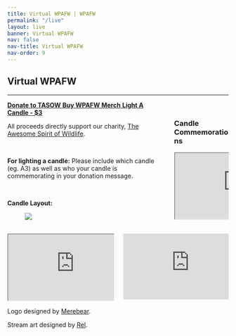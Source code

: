 ```yaml
---
title: Virtual WPAFW | WPAFW
permalink: "/live"
layout: live
banner: Virtual WPAFW
nav: false
nav-title: Virtual WPAFW
nav-order: 9
---
```


<div class="title has-text-centered">

## Virtual WPAFW  

</div>

<!-- if you're looking at this, i used a lot of <br> elements to space out the thing so i wouldn't have to write more sass to space out the elements. -->

<!-- i know that's not a good fix, but it works. -->
<!-- i'm talking to my priest next week to confess my sins. -->
<!-- message me on telegram @chirpbirb if you found this with the words "weed eater". i need more friends. -->

<div class="stream stream__main">
<div id="main-stream"></div>
<script src="https://embed.twitch.tv/embed/v1.js"></script>
<script type="text/javascript">
  new Twitch.Embed("main-stream", {
    width: "100%",
    height: "100%",
    channel: "wpafw",
    layout: "video-with-chat",
    theme: "dark"
  });
</script>
</div>

<hr>

<div class="columns">


<div class="column is-7">
<div class="buttons">
<a class="button is-success button__breather button__spacer" href="https://www.paypal.com/biz/fund?id=XQGPBWU32ZV2Q" target="_blank">
<strong>Donate to TASOW</strong>
<i class="fas fa-paw"></i>
</a>

<a class="button is-danger button__breather button__spacer" href="https://www.redbubble.com/people/WPAFW/shop" target="_blank">
<strong>Buy WPAFW Merch</strong>
<i class="fas fa-tshirt"></i>
</a>

<a class="button is-warning button__breather button__spacer" href="https://www.paypal.com/donate/?cmd=_s-xclick&hosted_button_id=YTNPGERSHSKVG&source=url" target="_blank">
<strong>
Light A Candle - $3
</strong>
<i class="fas fa-fire"></i>
</a>
</div>

All proceeds directly support our charity, [The Awesome Spirit of Wildlife](https://tasow.org/).

<br>

<strong>For lighting a candle:</strong> Please include which candle (eg. A3) as well as who your candle is commemorating in your donation message.

<br>

<strong>Candle Layout:</strong>
<figure class="image is-16by9">
<a href="{{'/assets/img/candle-layout.jpg' | absolute_url}}" target="_blank">
<img src="{{'/assets/img/candle-layout.jpg' | absolute_url}}"></a>
</figure>

<br>
</div>

<div class="column is-5">
<div class="stream stream__charity">
<div id="charity-stream"></div>
<script src="https://embed.twitch.tv/embed/v1.js"></script>
<script type="text/javascript">
  new Twitch.Embed("charity-stream", {
    width: "100%",
    height: "100%",
    channel: "wpafwcandle",
    layout: "video",
    theme: "dark"
  });
</script>
</div>

<br>

<div class="subtitle">

### Candle Commemorations

</div>

<iframe src="https://docs.google.com/spreadsheets/d/e/2PACX-1vQ0dQASMoLeANu1FzMpc1ee8m8q3e9skEhHtRlMhEttovHFC4S4WdDZQ8SqvUBpgW4CVxo_grK17uAY/pubhtml?gid=0&amp;single=true&amp;widget=true&amp;headers=false" class="embed"></iframe>

</div>

</div>
<div class="columns">

<div class="column is-7">
<iframe src="https://docs.google.com/spreadsheets/d/e/2PACX-1vRLjn6wWkdwJfNuTo1Xd_lFGlWhM9CFF24E81zpvx2JzR5CiRy6uAFPuaVICDpVfIauYc2eELJrINpP/pubhtml?widget=true&amp;headers=false" class="embed"></iframe>
</div>

<div class="column is-5">
<iframe src="https://discordapp.com/widget?id=714210615501127772&theme=dark" allowtransparency="true" frameborder="0" sandbox="allow-popups allow-popups-to-escape-sandbox allow-same-origin allow-scripts" class="embed"></iframe>
</div>
</div>

Logo designed by [Merebear](https://www.twitter.com/Merebeardoodles).

Stream art designed by [Rel](https://twitter.com/Relosaurus).

